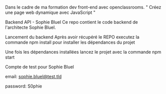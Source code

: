 Dans le cadre de ma formation dev front-end avec openclassrooms.
"   Créez une page web dynamique avec JavaScript "

Backend API - Sophie Bluel
Ce repo contient le code backend de l'architecte Sophie Bluel.

Lancement du backend
Après avoir récupéré le REPO executez la commande npm install pour installer les dépendances du projet

Une fois les dépendances installées lancez le projet avec la commande npm start

Compte de test pour Sophie Bluel

email: sophie.bluel@test.tld

password: S0phie 

